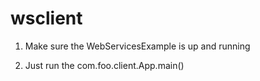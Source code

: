 wsclient
========

1) Make sure the WebServicesExample is up and running

2) Just run the com.foo.client.App.main()
